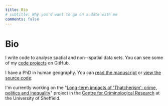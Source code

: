 ```yaml
---
title: Bio
# subtitle: Why you'd want to go on a date with me
comments: false
---
```


# Bio

I write code to analyse spatial and non--spatial data sets.
You can see some of my [code projects](https://github.com/philmikejones) on GitHub.

I have a PhD in human geography.
You can [read the manuscript](http://etheses.whiterose.ac.uk/id/eprint/19283)  or [view the source code](https://github.com/philmikejones/thesis).

I'm currently working on the "[Long-term impacts of 'Thatcherism': crime, politics and inequality](https://www.sheffield.ac.uk/law/research/projects/crimetrajectories)" project in the [Centre for Criminological Research](https://www.sheffield.ac.uk/law/research/clusters/ccr) at the University of Sheffield.

